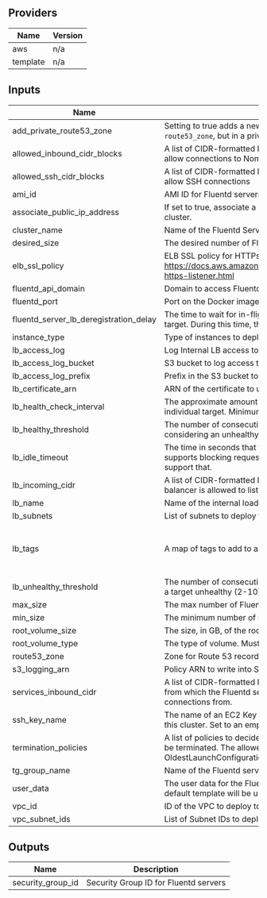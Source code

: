 ## Providers

| Name | Version |
|------|---------|
| aws | n/a |
| template | n/a |

## Inputs

| Name | Description | Type | Default | Required |
|------|-------------|------|---------|:-----:|
| add\_private\_route53\_zone | Setting to true adds a new Route53 zone under the same domain name as `route53_zone`, but in a private zone, on top of the default public one | `bool` | `false` | no |
| allowed\_inbound\_cidr\_blocks | A list of CIDR-formatted IP address ranges from which the EC2 Instances will allow connections to Nomad Clients for API usage | `list(string)` | n/a | yes |
| allowed\_ssh\_cidr\_blocks | A list of CIDR-formatted IP address ranges from which the EC2 Instances will allow SSH connections | `list(string)` | `[]` | no |
| ami\_id | AMI ID for Fluentd servers | `any` | n/a | yes |
| associate\_public\_ip\_address | If set to true, associate a public IP address with each EC2 Instance in the cluster. | `bool` | `true` | no |
| cluster\_name | Name of the Fluentd Server cluster | `string` | `"fluentd-server"` | no |
| desired\_size | The desired number of Fluentd server nodes to deploy. | `number` | `2` | no |
| elb\_ssl\_policy | ELB SSL policy for HTTPs listeners. See https://docs.aws.amazon.com/elasticloadbalancing/latest/application/create-https-listener.html | `string` | `"ELBSecurityPolicy-TLS-1-2-2017-01"` | no |
| fluentd\_api\_domain | Domain to access Fluentd REST API | `any` | n/a | yes |
| fluentd\_port | Port on the Docker image in which the HTTP interface is exposed | `number` | `4224` | no |
| fluentd\_server\_lb\_deregistration\_delay | The time to wait for in-flight requests to complete while deregistering a target. During this time, the state of the target is draining. | `number` | `30` | no |
| instance\_type | Type of instances to deploy Nomad servers to | `string` | `"t2.medium"` | no |
| lb\_access\_log | Log Internal LB access to a S3 bucket | `bool` | `true` | no |
| lb\_access\_log\_bucket | S3 bucket to log access to the internal LB to | `any` | n/a | yes |
| lb\_access\_log\_prefix | Prefix in the S3 bucket to log internal LB access | `string` | `""` | no |
| lb\_certificate\_arn | ARN of the certificate to use for the internal LB | `any` | n/a | yes |
| lb\_health\_check\_interval | The approximate amount of time, in seconds, between health checks of an individual target. Minimum value 5 seconds, Maximum value 300 seconds. | `number` | `30` | no |
| lb\_healthy\_threshold | The number of consecutive health checks successes required before considering an unhealthy target healthy (2-10). | `number` | `2` | no |
| lb\_idle\_timeout | The time in seconds that the connection is allowed to be idle. Consul supports blocking requests that can last up to 600 seconds. Increase this to support that. | `number` | `660` | no |
| lb\_incoming\_cidr | A list of CIDR-formatted IP address ranges from which the internal Load balancer is allowed to listen to | `list(string)` | n/a | yes |
| lb\_name | Name of the internal load balancer | `string` | `"fluentd-internal"` | no |
| lb\_subnets | List of subnets to deploy the internal LB to | `list(string)` | n/a | yes |
| lb\_tags | A map of tags to add to all resources | `map` | <pre>{<br>  "Environment": "development",<br>  "Terraform": "true"<br>}<br></pre> | no |
| lb\_unhealthy\_threshold | The number of consecutive health check failures required before considering a target unhealthy (2-10). | `number` | `2` | no |
| max\_size | The max number of Fluentd server nodes to deploy. | `number` | `5` | no |
| min\_size | The minimum number of Fluentd server nodes to deploy. | `number` | `1` | no |
| root\_volume\_size | The size, in GB, of the root EBS volume. | `number` | `50` | no |
| root\_volume\_type | The type of volume. Must be one of: standard, gp2, or io1. | `string` | `"gp2"` | no |
| route53\_zone | Zone for Route 53 records | `any` | n/a | yes |
| s3\_logging\_arn | Policy ARN to write into S3 logs | `any` | n/a | yes |
| services\_inbound\_cidr | A list of CIDR-formatted IP address ranges (in addition to the VPC range) from which the Fluentd server on ports 20000 to 32000 will accept connections from. | `list(string)` | `[]` | no |
| ssh\_key\_name | The name of an EC2 Key Pair that can be used to SSH to the EC2 Instances in this cluster. Set to an empty string to not associate a Key Pair. | `string` | `""` | no |
| termination\_policies | A list of policies to decide how the instances in the auto scale group should be terminated. The allowed values are OldestInstance, NewestInstance, OldestLaunchConfiguration, ClosestToNextInstanceHour, Default. | `string` | `"Default"` | no |
| tg\_group\_name | Name of the Fluentd server target group | `string` | `"fluentd-server"` | no |
| user\_data | The user data for the Fluentd server EC2 instances. If set to empty, the default template will be used | `string` | `""` | no |
| vpc\_id | ID of the VPC to deploy to | `any` | n/a | yes |
| vpc\_subnet\_ids | List of Subnet IDs to deploy to | `list(string)` | n/a | yes |

## Outputs

| Name | Description |
|------|-------------|
| security\_group\_id | Security Group ID for Fluentd servers |

